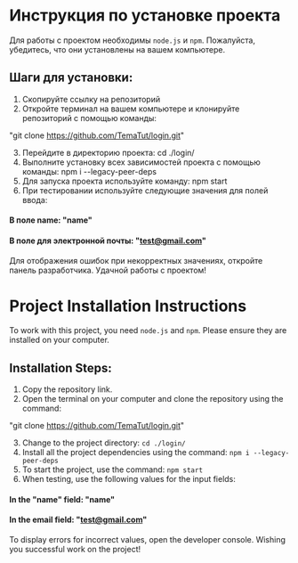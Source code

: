 # Инструкция по установке проекта

Для работы с проектом необходимы `node.js` и `npm`. Пожалуйста, убедитесь, что они установлены на вашем компьютере.

## Шаги для установки:

1. Скопируйте ссылку на репозиторий
2. Откройте терминал на вашем компьютере и клонируйте репозиторий с помощью команды:

"git clone https://github.com/TemaTut/login.git"

3. Перейдите в директорию проекта: cd ./login/
4. Выполните установку всех зависимостей проекта с помощью команды: npm i --legacy-peer-deps
5. Для запуска проекта используйте команду: npm start
6. При тестировании используйте следующие значения для полей ввода:

#### В поле name: "name"

#### В поле для электронной почты: "test@gmail.com"

Для отображения ошибок при некорректных значениях, откройте панель разработчика.
Удачной работы с проектом!

# Project Installation Instructions

To work with this project, you need `node.js` and `npm`. Please ensure they are installed on your computer.

## Installation Steps:

1. Copy the repository link.
2. Open the terminal on your computer and clone the repository using the command:

"git clone https://github.com/TemaTut/login.git"

3. Change to the project directory: `cd ./login/`
4. Install all the project dependencies using the command: `npm i --legacy-peer-deps`
5. To start the project, use the command: `npm start`
6. When testing, use the following values for the input fields:

#### In the "name" field: "name"

#### In the email field: "test@gmail.com"

To display errors for incorrect values, open the developer console.
Wishing you successful work on the project!
